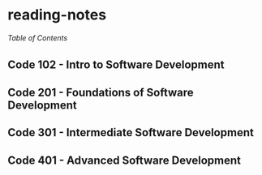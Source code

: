 # reading-notes

###### Table of Contents

## Code 102 - Intro to Software Development
## Code 201 - Foundations of Software Development
## Code 301 - Intermediate Software Development
## Code 401 - Advanced Software Development
